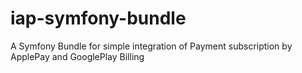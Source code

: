 # iap-symfony-bundle
A Symfony Bundle for simple integration of Payment subscription by ApplePay and GooglePlay Billing
